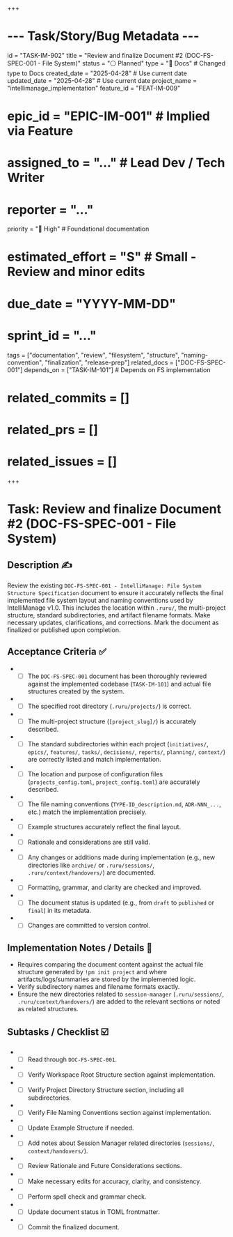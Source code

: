 +++
# --- Task/Story/Bug Metadata ---
id = "TASK-IM-902"
title = "Review and finalize Document #2 (DOC-FS-SPEC-001 - File System)"
status = "⚪️ Planned"
type = "📖 Docs" # Changed type to Docs
created_date = "2025-04-28" # Use current date
updated_date = "2025-04-28" # Use current date
project_name = "intellimanage_implementation"
feature_id = "FEAT-IM-009"
# epic_id = "EPIC-IM-001" # Implied via Feature
# assigned_to = "..." # Lead Dev / Tech Writer
# reporter = "..."
priority = "🔼 High" # Foundational documentation
# estimated_effort = "S" # Small - Review and minor edits
# due_date = "YYYY-MM-DD"
# sprint_id = "..."
tags = ["documentation", "review", "filesystem", "structure", "naming-convention", "finalization", "release-prep"]
related_docs = ["DOC-FS-SPEC-001"]
depends_on = ["TASK-IM-101"] # Depends on FS implementation
# related_commits = []
# related_prs = []
# related_issues = []
+++

# Task: Review and finalize Document #2 (DOC-FS-SPEC-001 - File System)

## Description ✍️

Review the existing `DOC-FS-SPEC-001 - IntelliManage: File System Structure Specification` document to ensure it accurately reflects the final implemented file system layout and naming conventions used by IntelliManage v1.0. This includes the location within `.ruru/`, the multi-project structure, standard subdirectories, and artifact filename formats. Make necessary updates, clarifications, and corrections. Mark the document as finalized or published upon completion.

## Acceptance Criteria ✅

*   - [ ] The `DOC-FS-SPEC-001` document has been thoroughly reviewed against the implemented codebase (`TASK-IM-101`) and actual file structures created by the system.
*   - [ ] The specified root directory (`.ruru/projects/`) is correct.
*   - [ ] The multi-project structure (`[project_slug]/`) is accurately described.
*   - [ ] The standard subdirectories within each project (`initiatives/`, `epics/`, `features/`, `tasks/`, `decisions/`, `reports/`, `planning/`, `context/`) are correctly listed and match implementation.
*   - [ ] The location and purpose of configuration files (`projects_config.toml`, `project_config.toml`) are accurately described.
*   - [ ] The file naming conventions (`TYPE-ID_description.md`, `ADR-NNN_...`, etc.) match the implementation precisely.
*   - [ ] Example structures accurately reflect the final layout.
*   - [ ] Rationale and considerations are still valid.
*   - [ ] Any changes or additions made during implementation (e.g., new directories like `archive/` or `.ruru/sessions/`, `.ruru/context/handovers/`) are documented.
*   - [ ] Formatting, grammar, and clarity are checked and improved.
*   - [ ] The document status is updated (e.g., from `draft` to `published` or `final`) in its metadata.
*   - [ ] Changes are committed to version control.

## Implementation Notes / Details 📝

*   Requires comparing the document content against the actual file structure generated by `!pm init project` and where artifacts/logs/summaries are stored by the implemented logic.
*   Verify subdirectory names and filename formats exactly.
*   Ensure the new directories related to `session-manager` (`.ruru/sessions/`, `.ruru/context/handovers/`) are added to the relevant sections or noted as related structures.

## Subtasks / Checklist ☑️

*   - [ ] Read through `DOC-FS-SPEC-001`.
*   - [ ] Verify Workspace Root Structure section against implementation.
*   - [ ] Verify Project Directory Structure section, including all subdirectories.
*   - [ ] Verify File Naming Conventions section against implementation.
*   - [ ] Update Example Structure if needed.
*   - [ ] Add notes about Session Manager related directories (`sessions/`, `context/handovers/`).
*   - [ ] Review Rationale and Future Considerations sections.
*   - [ ] Make necessary edits for accuracy, clarity, and consistency.
*   - [ ] Perform spell check and grammar check.
*   - [ ] Update document status in TOML frontmatter.
*   - [ ] Commit the finalized document.